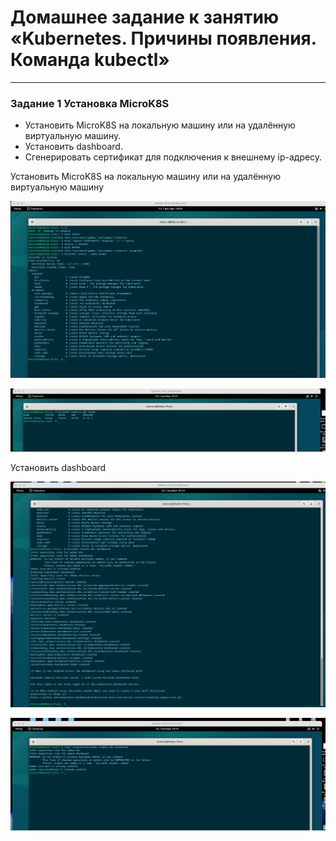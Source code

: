 # Домашнее задание к занятию «Kubernetes. Причины появления. Команда kubectl»

---

### Задание 1 Установка MicroK8S

- Установить MicroK8S на локальную машину или на удалённую виртуальную машину.     
- Установить dashboard.   
- Сгенерировать сертификат для подключения к внешнему ip-адресу.

Установить MicroK8S на локальную машину или на удалённую виртуальную машину

![image](https://github.com/Byzgaev-I/Kubernetes_kubectl/blob/main/1.png)

![image](https://github.com/Byzgaev-I/Kubernetes_kubectl/blob/main/1-1.png)


Установить dashboard

![image](https://github.com/Byzgaev-I/Kubernetes_kubectl/blob/main/2%20dashboard.png)

![image](https://github.com/Byzgaev-I/Kubernetes_kubectl/blob/main/3.png) 






































